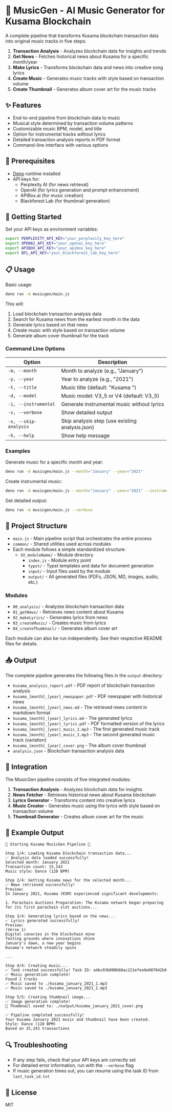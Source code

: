 # 🎵 MusicGen - AI Music Generator for Kusama Blockchain

A complete pipeline that transforms Kusama blockchain transaction data into
original music tracks in five steps:

1. **Transaction Analysis** - Analyzes blockchain data for insights and trends
2. **Get News** - Fetches historical news about Kusama for a specific month/year
3. **Make Lyrics** - Transforms blockchain data and news into creative song
   lyrics
4. **Create Music** - Generates music tracks with style based on transaction
   volume
5. **Create Thumbnail** - Generates album cover art for the music tracks

## ✨ Features

- End-to-end pipeline from blockchain data to music
- Musical style determined by transaction volume patterns
- Customizable music BPM, model, and title
- Option for instrumental tracks without lyrics
- Detailed transaction analysis reports in PDF format
- Command-line interface with various options

## 🔧 Prerequisites

- [Deno](https://deno.com/) runtime installed
- API keys for:
  - Perplexity AI (for news retrieval)
  - OpenAI (for lyrics generation and prompt enhancement)
  - APIBox.ai (for music creation)
  - Blackforest Lab (for thumbnail generation)

## 🚀 Getting Started

Set your API keys as environment variables:

```bash
export PERPLEXITY_API_KEY="your_perplexity_key_here"
export OPENAI_API_KEY="your_openai_key_here"
export APIBOX_API_KEY="your_apibox_key_here"
export BFL_API_KEY="your_blackforest_lab_key_here"
```

## 📋 Usage

Basic usage:

```bash
deno run -A musicgen/main.js
```

This will:

1. Load blockchain transaction analysis data
2. Search for Kusama news from the earliest month in the data
3. Generate lyrics based on that news
4. Create music with style based on transaction volume
5. Generate album cover thumbnail for the track

### Command Line Options

| Option                | Description                                     |
| --------------------- | ----------------------------------------------- |
| `-m, --month`         | Month to analyze (e.g., "January")              |
| `-y, --year`          | Year to analyze (e.g., "2021")                  |
| `-t, --title`         | Music title (default: "Kusama <Month> <Year>")  |
| `-d, --model`         | Music model: V3_5 or V4 (default: V3_5)         |
| `-i, --instrumental`  | Generate instrumental music without lyrics      |
| `-v, --verbose`       | Show detailed output                            |
| `-s, --skip-analysis` | Skip analysis step (use existing analysis.json) |
| `-h, --help`          | Show help message                               |

### Examples

Generate music for a specific month and year:

```bash
deno run -A musicgen/main.js --month="January" --year="2021"
```

Create instrumental music:

```bash
deno run -A musicgen/main.js --month="January" --year="2021" --instrumental
```

Get detailed output:

```bash
deno run -A musicgen/main.js --verbose
```

## 📁 Project Structure

- `main.js` - Main pipeline script that orchestrates the entire process
- `common/` - Shared utilities used across modules
- Each module follows a simple standardized structure:
  - `XX_moduleName/` - Module directory
    - `index.js` - Module entry point
    - `typst/` - Typst templates and data for document generation
    - `input/` - Input files used by the module
    - `output/` - All generated files (PDFs, JSON, MD, images, audio, etc.)

### Modules

- `00_analysis/` - Analyzes blockchain transaction data
- `01_getNews/` - Retrieves news content about Kusama
- `02_makeLyrics/` - Generates lyrics from news
- `03_createMusic/` - Creates music from lyrics
- `04_createThumbnail/` - Generates album cover art

Each module can also be run independently. See their respective README files for
details.

## 📤 Output

The complete pipeline generates the following files in the `output` directory:

- `kusama_analysis_report.pdf` - PDF report of blockchain transaction analysis
- `kusama_[month]_[year]_newspaper.pdf` - PDF newspaper with historical news
- `kusama_[month]_[year]_news.md` - The retrieved news content in markdown
  format
- `kusama_[month]_[year]_lyrics.md` - The generated lyrics
- `kusama_[month]_[year]_lyrics.pdf` - PDF formatted version of the lyrics
- `kusama_[month]_[year]_music_1.mp3` - The first generated music track
- `kusama_[month]_[year]_music_2.mp3` - The second generated music track
  (variation)
- `kusama_[month]_[year]_cover.png` - The album cover thumbnail
- `analysis.json` - Blockchain transaction analysis data

## 🔄 Integration

The MusicGen pipeline consists of five integrated modules:

1. **Transaction Analysis** - Analyzes blockchain data for insights
2. **News Fetcher** - Retrieves historical news about Kusama blockchain
3. **Lyrics Generator** - Transforms content into creative lyrics
4. **Music Creator** - Generates music using the lyrics with style based on
   transaction volume
5. **Thumbnail Generator** - Creates album cover art for the music

## 📝 Example Output

```
🎵 Starting Kusama MusicGen Pipeline 🎵

Step 1/4: Loading Kusama blockchain transaction data...
✅ Analysis data loaded successfully!
Selected month: January 2021
Transaction count: 15,243
Music style: Dance (128 BPM)

Step 2/4: Getting Kusama news for the selected month...
✅ News retrieved successfully!
Preview:
In January 2021, Kusama (KSM) experienced significant developments:

1. Parachain Auctions Preparation: The Kusama network began preparing for its first parachain slot auctions...

Step 3/4: Generating lyrics based on the news...
✅ Lyrics generated successfully!
Preview:
(Verse 1)
Digital canaries in the blockchain mine
Testing grounds where innovations shine
January's dawn, a new year begins
Kusama's network steadily spins

...

Step 4/4: Creating music...
✅ Task created successfully! Task ID: a4bc93b000b68ac221efea9e087042b9
✅ Music generation complete!
Found 2 tracks
✅ Music saved to ./kusama_january_2021_1.mp3
✅ Music saved to ./kusama_january_2021_2.mp3

Step 5/5: Creating thumbnail image...
✅ Image generation complete!
💾 Thumbnail saved to: ./output/kusama_january_2021_cover.png

✅ Pipeline completed successfully!
Your Kusama January 2021 music and thumbnail have been created.
Style: Dance (128 BPM)
Based on 15,243 transactions
```

## 🔍 Troubleshooting

- If any step fails, check that your API keys are correctly set
- For detailed error information, run with the `--verbose` flag
- If music generation times out, you can resume using the task ID from
  `last_task_id.txt`

## 📄 License

MIT
